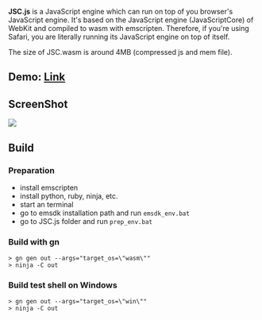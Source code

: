 **JSC.js** is a JavaScript engine which can run on top of you browser's JavaScript engine. It's based on the JavaScript engine (JavaScriptCore) of WebKit and compiled to wasm with emscripten. Therefore, if you're using Safari, you are literally running its JavaScript engine on top of itself.

The size of JSC.wasm is around 4MB (compressed js and mem file).

## Demo: [Link](https://mbbill.github.io/JSC.js/demo/index.html)

## ScreenShot
![](https://sites.google.com/site/mbbill/jsc3.png)

## Build
### Preparation
- install emscripten
- install python, ruby, ninja, etc.
- start an terminal
- go to emsdk installation path and run `emsdk_env.bat`
- go to JSC.js folder and run `prep_env.bat`

### Build with gn
```
> gn gen out --args="target_os=\"wasm\""
> ninja -C out
```

### Build test shell on Windows
```
> gn gen out --args="target_os=\"win\""
> ninja -C out
```
